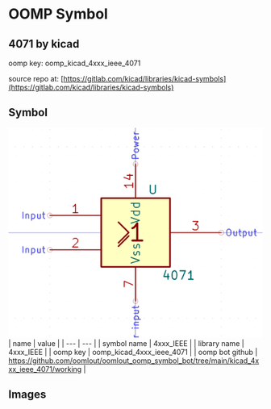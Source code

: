 # OOMP Symbol  
## 4071  by kicad  
  
oomp key: oomp_kicad_4xxx_ieee_4071  
  
source repo at: [https://gitlab.com/kicad/libraries/kicad-symbols](https://gitlab.com/kicad/libraries/kicad-symbols)  
## Symbol  
  
[![working.png](working_600.png)](working.png)  
| name | value | 
| --- | --- | 
| symbol name | 4xxx_IEEE | 
| library name | 4xxx_IEEE | 
| oomp key | oomp_kicad_4xxx_ieee_4071 | 
| oomp bot github | https://github.com/oomlout/oomlout_oomp_symbol_bot/tree/main/kicad_4xxx_ieee_4071/working | 
## Images  
